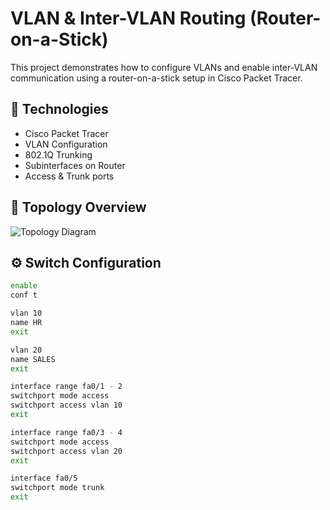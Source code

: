 # VLAN & Inter-VLAN Routing (Router-on-a-Stick)

This project demonstrates how to configure VLANs and enable inter-VLAN communication using a router-on-a-stick setup in Cisco Packet Tracer.

## 🧠 Technologies
- Cisco Packet Tracer
- VLAN Configuration
- 802.1Q Trunking
- Subinterfaces on Router
- Access & Trunk ports

## 🧱 Topology Overview
![Topology Diagram](vlan_topology.png)

## ⚙️ Switch Configuration
```bash
enable
conf t

vlan 10
name HR
exit

vlan 20
name SALES
exit

interface range fa0/1 - 2
switchport mode access
switchport access vlan 10
exit

interface range fa0/3 - 4
switchport mode access
switchport access vlan 20
exit

interface fa0/5
switchport mode trunk
exit
